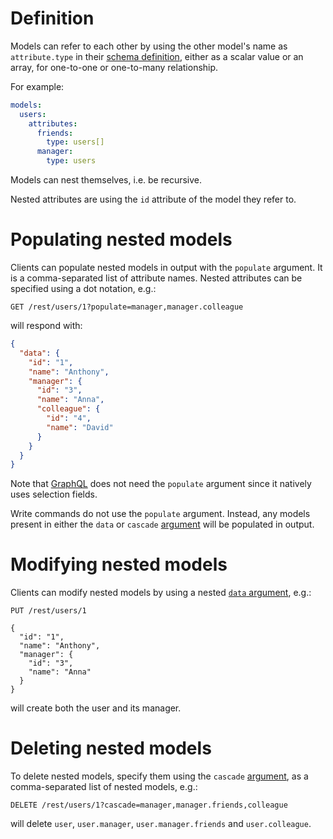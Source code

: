 # Definition

Models can refer to each other by using the other model's name as
`attribute.type` in their [schema definition](schema.md), either as a scalar
value or an array, for one-to-one or one-to-many relationship.

For example:

```yml
models:
  users:
    attributes:
      friends:
        type: users[]
      manager:
        type: users
```

Models can nest themselves, i.e. be recursive.

Nested attributes are using the `id` attribute of the model they refer to.

# Populating nested models

Clients can populate nested models in output with the `populate` argument.
It is a comma-separated list of attribute names. Nested attributes can be
specified using a dot notation, e.g.:

```HTTP
GET /rest/users/1?populate=manager,manager.colleague
```

will respond with:

```json
{
  "data": {
    "id": "1",
    "name": "Anthony",
    "manager": {
      "id": "3",
      "name": "Anna",
      "colleague": {
        "id": "4",
        "name": "David"
      }
    }
  }
}
```

Note that [GraphQL](graphql.md#selection-and-population) does not need the
`populate` argument since it natively uses selection fields.

Write commands do not use the `populate` argument. Instead, any models present
in either the `data` or `cascade` [argument](rpc.md#rpc)
will be populated in output.

# Modifying nested models

Clients can modify nested models by using a nested [`data` argument](crud.md), e.g.:

```HTTP
PUT /rest/users/1

{
  "id": "1",
  "name": "Anthony",
  "manager": {
    "id": "3",
    "name": "Anna"
  }
}
```

will create both the user and its manager.

# Deleting nested models

To delete nested models, specify them using the `cascade`
[argument](rpc.md#rpc), as a comma-separated list of
nested models, e.g.:

```HTTP
DELETE /rest/users/1?cascade=manager,manager.friends,colleague
```

will delete `user`, `user.manager`, `user.manager.friends` and `user.colleague`.
